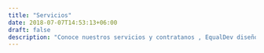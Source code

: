 ```yaml
---
title: "Servicios"
date: 2018-07-07T14:53:13+06:00
draft: false
description: "Conoce nuestros servicios y contratanos , EqualDev diseño de páginas web"
---
```

